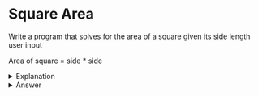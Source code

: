 # Square Area
Write a program that solves for the area of a square given its side length user input

Area of square = side * side

<details>
<summary>Explanation</summary>
<br>
</details>


<details>
<summary>Answer</summary>
<br>

``` c
#include<stdio.h>
int main(){
	float side, area;
	scanf("%f", &side);
	area = side * side;
	printf("Area %f", area);
	return 0;
}
```

</details>
